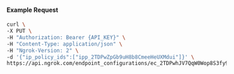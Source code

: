 <!-- Code generated for API Clients. DO NOT EDIT. -->
#### Example Request
```bash
curl \
-X PUT \
-H "Authorization: Bearer {API_KEY}" \
-H "Content-Type: application/json" \
-H "Ngrok-Version: 2" \
-d '{"ip_policy_ids":["ipp_2TDPwZpGb9uH8b8CmeeHeUXMdui"]}' \
https://api.ngrok.com/endpoint_configurations/ec_2TDPwhJV7QqW0Wop8S3fy9LAXJv/ip_policy
